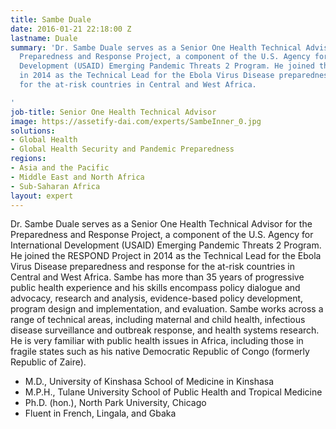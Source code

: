 ```yaml
---
title: Sambe Duale
date: 2016-01-21 22:18:00 Z
lastname: Duale
summary: 'Dr. Sambe Duale serves as a Senior One Health Technical Advisor for the
  Preparedness and Response Project, a component of the U.S. Agency for International
  Development (USAID) Emerging Pandemic Threats 2 Program. He joined the RESPOND Project
  in 2014 as the Technical Lead for the Ebola Virus Disease preparedness and response
  for the at-risk countries in Central and West Africa.

'
job-title: Senior One Health Technical Advisor
image: https://assetify-dai.com/experts/SambeInner_0.jpg
solutions:
- Global Health
- Global Health Security and Pandemic Preparedness
regions:
- Asia and the Pacific
- Middle East and North Africa
- Sub-Saharan Africa
layout: expert
---
```


Dr. Sambe Duale serves as a Senior One Health Technical Advisor for the Preparedness and Response Project, a component of the U.S. Agency for International Development (USAID) Emerging Pandemic Threats 2 Program. He joined the RESPOND Project in 2014 as the Technical Lead for the Ebola Virus Disease preparedness and response for the at-risk countries in Central and West Africa. Sambe has more than 35 years of progressive public health experience and his skills encompass policy dialogue and advocacy, research and analysis, evidence-based policy development, program design and implementation, and evaluation. Sambe works across a range of technical areas, including maternal and child health, infectious disease surveillance and outbreak response, and health systems research. He is very familiar with public health issues in Africa, including those in fragile states such as his native Democratic Republic of Congo (formerly Republic of Zaire).

* M.D., University of Kinshasa School of Medicine in Kinshasa
* M.P.H., Tulane University School of Public Health and Tropical Medicine
* Ph.D. (hon.), North Park University, Chicago
* Fluent in French, Lingala, and Gbaka
